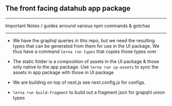 ## The front facing datahub app package

-------------------------------


Important Notes / guides arround various npm commands & gotchas

-----------------------

-  We have the graphql queries in this repo, but we need the resulting types that can be generated from them for use in the UI package. We thus have a command `` lerna run types `` that copies those types over

-  The static folder is a composition of assets in the UI package & those only native to the app package.
Use `` lerna run cp-assets `` to sync the assets in app package with those in UI package

- We are building on top of next.js see next.config.js for configs.

- `` lerna run build-fragment `` to build out a fragment json for grapqhl union types
